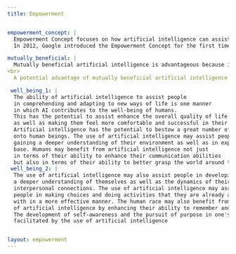 ```yaml
---
title: Empowerment


empowerment_concept: |
  Empowerment Concept focuses on how artificial intelligence can assist individuals in becoming more powerful. This term is frequently used to explain how   AI can assist individuals in becoming more self-sufficient and productive. The objective of the Empowerment Concept is to make it simpler for people to     become power players in their life and to enhance their potential to influence the world around them.
  In 2012, Google introduced the Empowerment Concept for the first time. The purpose of the concept is to make it simpler for people to have greater         control over their life and to enhance their ability to get their way in the world. The notion can be utilized to assist individuals become more           influential in their personal lives, to boost their ability to complete tasks, and to raise their influence in the community.

mutually_beneficial: |
  Mutually beneficial artificial intelligence is advantageous because it fosters cooperation between humans and artificial intelligence. Together, they     can work to better the world for everyone's benefit. Artificial intelligence can assist us in making better decisions and in comprehending information.   It can help us discover innovative ways to enhance the quality of life for all individuals.
<br>
  A potential advantage of mutually beneficial artificial intelligence is that it could assist individuals in automating their life, enabling them to       complete more work without losing focus. Additionally, mutually beneficial artificial intelligence could be employed to increase the productivity of     persons completing work with it, resulting in enhanced performance.

 well_being_1: |
  The ability of artificial intelligence to assist people 
  in comprehending and adapting to new ways of life is one manner 
  in which AI contributes to the well-being of humans. 
  This has the potential to assist enhance the overall quality of life for people, 
  as well as making them feel more comfortable and successful in their lives. 
  Artificial intelligence has the potential to bestow a great number of advantages 
  onto human beings. The use of artificial intelligence may assist people in
  gaining a deeper understanding of their environment as well as in expanding their knowledge 
  base. Humans may benefit from artificial intelligence not just 
  in terms of their ability to enhance their communication abilities
  but also in terms of their ability to better grasp the world around them.
 well_being_2: |
  The use of artificial intelligence may also assist people in developing 
  a deeper understanding of themselves as well as the dynamics of their 
  interpersonal connections. The use of artificial intelligence may assist 
  people in making choices and doing activities that they are already acquainted 
  with in a more effective manner. The human race may also benefit from the use 
  of artificial intelligence by enhancing their ability to remember and comprehend information. 
  The development of self-awareness and the pursuit of purpose in one's life may both be 
  facilitated by the use of artificial intelligence


layout: empowerment
---
```

